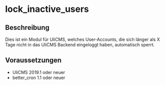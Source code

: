# lock\_inactive\_users

## Beschreibung

Dies ist ein Modul für UliCMS, welches User-Accounts, die sich länger als X Tage nicht in das UliCMS Backend eingeloggt haben, automatisch sperrt.

## Voraussetzungen

* UliCMS 2019.1 oder neuer
* better_cron 1.1 oder neuer
